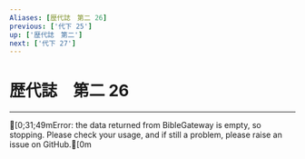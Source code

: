 ```yaml
---
Aliases: [歴代誌　第二 26]
previous: ['代下 25']
up: ['歴代誌　第二']
next: ['代下 27']
---
```

# 歴代誌　第二 26

***
[0;31;49mError: the data returned from BibleGateway is empty, so stopping. Please check your usage, and if still a problem, please raise an issue on GitHub.[0m
